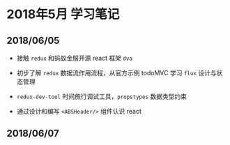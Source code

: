 # 2018年5月 学习笔记

## 2018/06/05

- 接触 `redux` 和蚂蚁金服开源 react 框架 `dva`

- 初步了解 `redux` 数据流作用流程，从官方示例 todoMVC 学习 `flux` 设计与状态管理

- `redux-dev-tool` 时间旅行调试工具，`propstypes` 数据类型约束

- 通过设计和编写 `<ABSHeader/>` 组件认识 react 

## 2018/06/07


